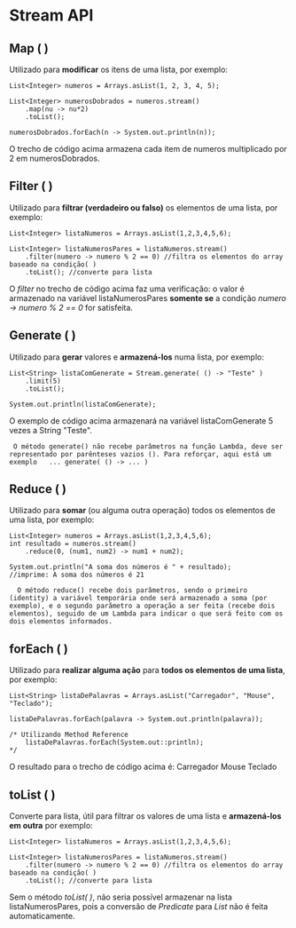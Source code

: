# Stream API

## Map ( )

Utilizado para __modificar__ os itens de uma lista, por exemplo:

```
List<Integer> numeros = Arrays.asList(1, 2, 3, 4, 5);

List<Integer> numerosDobrados = numeros.stream()
    .map(nu -> nu*2)
    .toList();

numerosDobrados.forEach(n -> System.out.println(n));
```

O trecho de código acima armazena cada item de numeros multiplicado por 2 em numerosDobrados.

## Filter ( )

Utilizado para __filtrar (verdadeiro ou falso)__ os elementos de uma lista, por exemplo:

```
List<Integer> listaNumeros = Arrays.asList(1,2,3,4,5,6);

List<Integer> listaNumerosPares = listaNumeros.stream()
    .filter(numero -> numero % 2 == 0) //filtra os elementos do array baseado na condição( )
    .toList(); //converte para lista 
```

O _filter_ no trecho de código acima faz uma verificação: o valor é armazenado na variável listaNumerosPares __somente se__ a condição _numero -> numero % 2 == 0_ for satisfeita.

## Generate ( )

Utilizado para __gerar__ valores e __armazená-los__ numa lista, por exemplo:

```
List<String> listaComGenerate = Stream.generate( () -> "Teste" )
    .limit(5) 
    .toList();

System.out.println(listaComGenerate);
```

O exemplo de código acima armazenará na variável listaComGenerate 5 vezes a String "Teste".



```  O método generate() não recebe parâmetros na função Lambda, deve ser representado por parênteses vazios (). Para reforçar, aqui está um exemplo   ... generate( () -> ... ) ```

## Reduce ( )

Utilizado para __somar__ (ou alguma outra operação) todos os elementos de uma lista, por exemplo:

```
List<Integer> numeros = Arrays.asList(1,2,3,4,5,6);
int resultado = numeros.stream()
    .reduce(0, (num1, num2) -> num1 + num2);

System.out.println("A soma dos números é " + resultado);
//imprime: A soma dos números é 21
```

```  O método reduce() recebe dois parâmetros, sendo o primeiro (identity) a variável temporária onde será armazenado a soma (por exemplo), e o segundo parâmetro a operação a ser feita (recebe dois elementos), seguido de um Lambda para indicar o que será feito com os dois elementos informados.```

## forEach ( )

Utilizado para __realizar alguma ação__ para __todos os elementos de uma lista__, por exemplo:

```
List<String> listaDePalavras = Arrays.asList("Carregador", "Mouse", "Teclado");

listaDePalavras.forEach(palavra -> System.out.println(palavra));

/* Utilizando Method Reference
    listaDePalavras.forEach(System.out::println);
*/
```
O resultado para o trecho de código acima é:
Carregador
Mouse
Teclado

## toList ( )

Converte para lista, útil para filtrar os valores de uma lista e __armazená-los em outra__ por exemplo:

```
List<Integer> listaNumeros = Arrays.asList(1,2,3,4,5,6);
         
List<Integer> listaNumerosPares = listaNumeros.stream()
    .filter(numero -> numero % 2 == 0) //filtra os elementos do array baseado na condição( )
    .toList(); //converte para lista 
```

Sem o método _toList( )_, não seria possível armazenar na lista listaNumerosPares, pois a conversão de _Predicate_ para _List_ não é feita automaticamente.


